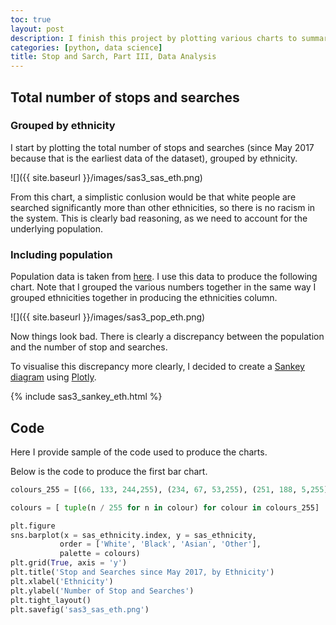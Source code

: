 ```yaml
---
toc: true
layout: post
description: I finish this project by plotting various charts to summarise the data obtained in the previous two parts.
categories: [python, data science]
title: Stop and Sarch, Part III, Data Analysis
---
```

## Total number of stops and searches

### Grouped by ethnicity
I start by plotting the total number of stops and searches (since May 2017 because that is the earliest data of the dataset), grouped by ethnicity.

![]({{ site.baseurl }}/images/sas3_sas_eth.png) 

From this chart, a simplistic conlusion would be that white people are searched significantly more than other ethnicities, so there is no racism in the system. This is clearly bad reasoning, as we need to account for the underlying population.

### Including population
Population data is taken from [here](https://www.ethnicity-facts-figures.service.gov.uk/uk-population-by-ethnicity/national-and-regional-populations/population-of-england-and-wales/latest#:~:text=the%20total%20population%20of%20England%20and%20Wales%20was%2056.1%20million,White%20ethnic%20group%20(4.4%25)). I use this data to produce the following chart. Note that I grouped the various numbers together in the same way I grouped ethnicities together in producing the ethnicities column.

 ![]({{ site.baseurl }}/images/sas3_pop_eth.png)

Now things look bad. There is clearly a discrepancy between the population and the number of stop and searches.

To visualise this discrepancy more clearly, I decided to create a [Sankey diagram](http://www.sankey-diagrams.com/) using [Plotly](https://plotly.com/python/sankey-diagram/).

{% include sas3_sankey_eth.html %}

 


## Code
Here I provide sample of the code used to produce the charts.

Below is the code to produce the first bar chart.

```python
colours_255 = [(66, 133, 244,255), (234, 67, 53,255), (251, 188, 5,255), (52, 168, 83, 255)]

colours = [ tuple(n / 255 for n in colour) for colour in colours_255]

plt.figure
sns.barplot(x = sas_ethnicity.index, y = sas_ethnicity,
           order = ['White', 'Black', 'Asian', 'Other'],
           palette = colours)
plt.grid(True, axis = 'y')
plt.title('Stop and Searches since May 2017, by Ethnicity')
plt.xlabel('Ethnicity')
plt.ylabel('Number of Stop and Searches')
plt.tight_layout()
plt.savefig('sas3_sas_eth.png')
```
